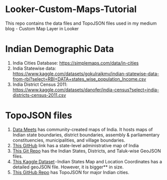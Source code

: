 # Looker-Custom-Maps-Tutorial

This repo contains the data files and TopoJSON files used in my medium blog - Custom Map Layer in Looker
# Indian Demographic Data
1. India Cities Database: https://simplemaps.com/data/in-cities
2. India Statewise data: https://www.kaggle.com/datasets/gokulrajkmv/indian-statewise-data-from-rbi?select=RBI+DATA+states_wise_population_Income.csv
3. India District Census 2011: https://www.kaggle.com/datasets/danofer/india-census?select=india-districts-census-2011.csv


# TopoJSON files

1. [Data Meets](http://projects.datameet.org/maps/) has community-created maps of India. It hosts maps of Indian state boundaries, district boundaries, assembly & parliamentary constituencies, municipalities, and village boundaries.
2. [This GitHub](https://medium.com/r/?url=https%3A%2F%2Fgist.githubusercontent.com%2Fanilnairxyz%2F1ca20f47982712cf6d4128064e3a6feb%2Fraw%2F3e0c829745ebf567cb8e15399168ba2777ba1864%2Fne_10m_admin_1_India_Official.json) link has a state-level administrative map of India
3. [This Git Repo](https://medium.com/r/?url=https%3A%2F%2Fgithub.com%2Fgeohacker%2Findia) has the Indian States, Districts, and Taluk-wise GeoJSON files.
4. [This Kaggle Dataset](https://medium.com/r/?url=https%3A%2F%2Fwww.kaggle.com%2Fdatasets%2Fcodebreaker619%2Findian-states-map%3Fselect%3Dindia_state.geojson) - Indian States Map and Location Coordinates has a detailed geoJSON file. However, it is bigger** in size.
5. [This GitHub Repo](https://medium.com/r/?url=https%3A%2F%2Fgist.github.com%2Fkarmadude%2F4527959%2F) has TopoJSON for major Indian cities.
